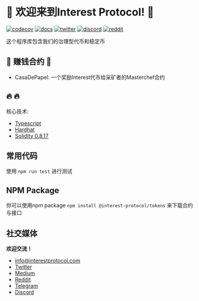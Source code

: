 # :seedling: 欢迎来到Interest Protocol! :seedling:

[![codecov](https://codecov.io/gh/interest-protocol/interest-earn/branch/main/graph/badge.svg?token=X5E7JFNTHN)](https://codecov.io/gh/interest-protocol/interest-earn)
[![docs](./assets/gitbook_2.svg)](https://docs.interestprotocol.com/)
[![twitter](./assets/twitter.svg)](https://twitter.com/interest_dinero)
[![discord](./assets/discord.svg)](https://discord.gg/PJEkqM4Crk)
[![reddit](./assets/reddit.svg)](https://www.reddit.com/user/InterestProtocol)

这个程序库包含我们的治理型代币和稳定币

## :money_with_wings: 赚钱合约 :money_with_wings:

- CasaDePapel: 一个奖励Interest代币给采矿者的Masterchef合约

## :fire:  :fire:

核心技术:

- [Typescript](https://www.typescriptlang.org/)
- [Hardhat](https://hardhat.org/)
- [Solidity 0.8.17](https://docs.soliditylang.org/)

## 常用代码

使用 `npm run test` 进行测试

## NPM Package

你可以使用npm package `npm install @interest-protocol/tokens` 来下载合约与接口

## 社交媒体

**欢迎交流！**

- info@interestprotocol.com
- [Twitter](https://twitter.com/interest_dinero)
- [Medium](https://medium.com/@interestprotocol)
- [Reddit](https://www.reddit.com/user/InterestProtocol)
- [Telegram](https://t.me/interestprotocol)
- [Discord](https://discord.gg/PJEkqM4Crk)
